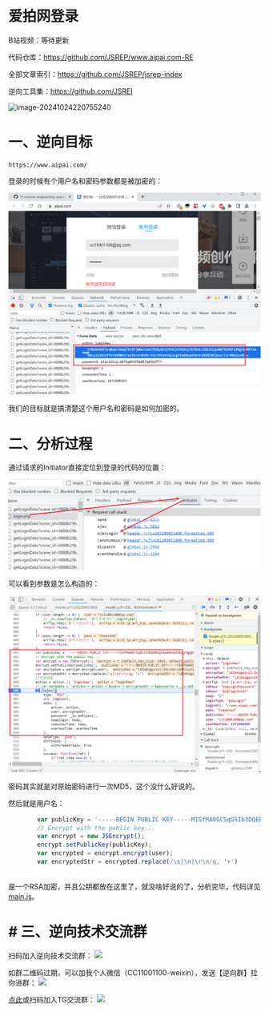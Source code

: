 # 爱拍网登录

B站视频：等待更新

代码仓库：https://github.com/JSREP/www.aipai.com-RE

全部文章索引：https://github.com/JSREP/jsrep-index

逆向工具集：https://github.com/JSREI

![image-20241024220755240](https://cdn.jsdelivr.net/gh/JSREI/.github/profile/README.assets/image-20241024220755240.png)

# 一、逆向目标

```
https://www.aipai.com/
```

登录的时候有个用户名和密码参数都是被加密的：

![image-20221227025039395](README.assets/image-20221227025039395.png)

我们的目标就是搞清楚这个用户名和密码是如何加密的。

# 二、分析过程

通过请求的Initiator直接定位到登录的代码的位置：

![image-20221227025118843](README.assets/image-20221227025118843.png)

可以看到参数是怎么构造的：

![image-20221227025200577](README.assets/image-20221227025200577.png)

密码其实就是对原始密码进行一次MD5，这个没什么好说的。

然后就是用户名：

```js
        var publicKey = '-----BEGIN PUBLIC KEY-----MIGfMA0GCSqGSIb3DQEBAQUAA4GNADCBiQKBgQDs/S8+O5yCcwypPNAQDmcVGY5UEa/iMNDFKcoovLFayhy3Jm/S1L8oYC85Rx8YwWOaQ9Zak0i6eb1AM2JDN7T9+pYb7mf4fzpE4BbXnAc3OqPwxEsNAsAsMKg6GhVxLu2/bfhrKOZ9Arvf6m/n0bGpfdJhIdom6iWh5iG4c+z5vwIDAQAB-----END PUBLIC KEY-----'
        // Encrypt with the public key...
        var encrypt = new JSEncrypt();
        encrypt.setPublicKey(publicKey);
        var encrypted = encrypt.encrypt(user);
        var encryptedStr = encrypted.replace(/\s|\n|\r\n/g, '+')
        
```

是一个RSA加密，并且公钥都放在这里了，就没啥好说的了，分析完毕，代码详见[main.js](main.js)。

# # 三、逆向技术交流群

扫码加入逆向技术交流群：
<img src="https://cdn.jsdelivr.net/gh/JSREI/.github/profile/README.assets/image-20241016230653669.png" style="width: 200px">

如群二维码过期，可以加我个人微信（CC11001100-weixin），发送【逆向群】拉你进群：
<img src="https://cdn.jsdelivr.net/gh/JSREI/.github/profile/README.assets/image-20231030132026541-7614065.png" style="width: 200px">

[点此](https://t.me/jsreijsrei)或扫码加入TG交流群：
<img src="https://cdn.jsdelivr.net/gh/JSREI/.github/profile/README.assets/image-20241016231143315.png" style="width: 200px">


